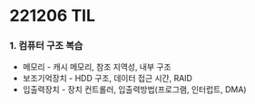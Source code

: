 # 221206 TIL
### 1. 컴퓨터 구조 복습
* 메모리 - 캐시 메모리, 참조 지역성, 내부 구조
* 보조기억장치 - HDD 구조, 데이터 접근 시간, RAID
* 입출력장치 - 장치 컨트롤러, 입출력방법(프로그램, 인터럽트, DMA)